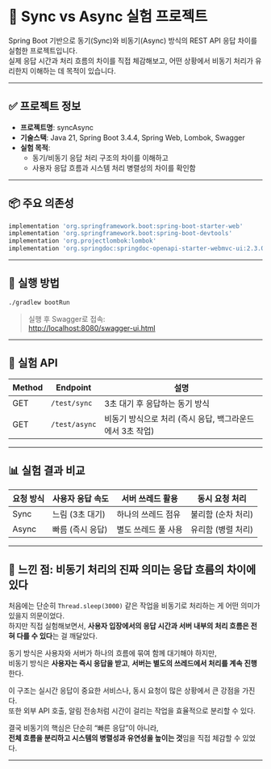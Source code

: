 # 🔁 Sync vs Async 실험 프로젝트

Spring Boot 기반으로 동기(Sync)와 비동기(Async) 방식의 REST API 응답 차이를 실험한 프로젝트입니다.  
실제 응답 시간과 처리 흐름의 차이를 직접 체감해보고, 어떤 상황에서 비동기 처리가 유리한지 이해하는 데 목적이 있습니다.

---

## ✅ 프로젝트 정보

- **프로젝트명**: syncAsync
- **기술스택**: Java 21, Spring Boot 3.4.4, Spring Web, Lombok, Swagger
- **실험 목적**: 
  - 동기/비동기 응답 처리 구조의 차이를 이해하고
  - 사용자 응답 흐름과 시스템 처리 병렬성의 차이를 확인함

---

## 📦 주요 의존성

```groovy
implementation 'org.springframework.boot:spring-boot-starter-web'
implementation 'org.springframework.boot:spring-boot-devtools'
implementation 'org.projectlombok:lombok'
implementation 'org.springdoc:springdoc-openapi-starter-webmvc-ui:2.3.0'
```

---

## 🔧 실행 방법

```bash
./gradlew bootRun
```

> 실행 후 Swagger로 접속:  
> [http://localhost:8080/swagger-ui.html](http://localhost:8080/swagger-ui.html)

---

## 🧪 실험 API

| Method | Endpoint | 설명 |
|--------|----------|------|
| GET | `/test/sync` | 3초 대기 후 응답하는 동기 방식 |
| GET | `/test/async` | 비동기 방식으로 처리 (즉시 응답, 백그라운드에서 3초 작업) |

---

## 📊 실험 결과 비교

| 요청 방식 | 사용자 응답 속도 | 서버 쓰레드 활용 | 동시 요청 처리 |
|-----------|------------------|-------------------|----------------|
| Sync | 느림 (3초 대기) | 하나의 쓰레드 점유 | 불리함 (순차 처리) |
| Async | 빠름 (즉시 응답) | 별도 쓰레드 풀 사용 | 유리함 (병렬 처리) |

---

## 🧠 느낀 점: 비동기 처리의 진짜 의미는 응답 흐름의 차이에 있다

 처음에는 단순히 `Thread.sleep(3000)` 같은 작업을 비동기로 처리하는 게 어떤 의미가 있을지 의문이었다.  
하지만 직접 실험해보면서, **사용자 입장에서의 응답 시간과 서버 내부의 처리 흐름은 전혀 다를 수 있다**는 걸 깨달았다.

 동기 방식은 사용자와 서버가 하나의 흐름에 묶여 함께 대기해야 하지만,  
비동기 방식은 **사용자는 즉시 응답을 받고**, **서버는 별도의 쓰레드에서 처리를 계속 진행**한다.

 이 구조는 실시간 응답이 중요한 서비스나, 동시 요청이 많은 상황에서 큰 강점을 가진다.  
또한 외부 API 호출, 알림 전송처럼 시간이 걸리는 작업을 효율적으로 분리할 수 있다.

 결국 비동기의 핵심은 단순히 “빠른 응답”이 아니라,  
**전체 흐름을 분리하고 시스템의 병렬성과 유연성을 높이는 것**임을 직접 체감할 수 있었다.

---
